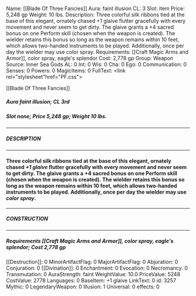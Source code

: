 Name: [[Blade Of Three Fancies]]
Aura: faint illusion
CL: 3
Slot: item
Price: 5,248 gp
Weight: 10 lbs.
Description: Three colorful silk ribbons tied at the base of this elegant, ornately chased +1 glaive flutter gracefully with every movement and never seem to get dirty. The glaive grants a +4 sacred bonus on one Perform skill (chosen when the weapon is created). The wielder retains this bonus so long as the weapon remains within 10 feet, which allows two-handed instruments to be played. Additionally, once per day the wielder may use color spray.
Requirements: [[Craft Magic Arms and Armor]], color spray, eagle's splendor
Cost: 2,778 gp
Group: Weapon
Source: Inner Sea Gods
AL: 0
Int: 0
Wis: 0
Cha: 0
Ego: 0
Communication: 0
Senses: 0
Powers: 0
MagicItems: 0
FullText: <link rel="stylesheet"href="PF.css"><div class="heading"><p class="alignleft">[[Blade Of Three Fancies]]</p><div style="clear: both;"></div></div><div><h5><b>Aura </b>faint illusion; <b>CL </b>3rd</h5><h5><b>Slot </b>none; <b>Price </b>5,248 gp; <b>Weight </b>10 lbs.</h5></div><hr/><div><h5><b>DESCRIPTION</b></h5></div><hr/><div><h4><p>Three colorful silk ribbons tied at the base of this elegant, ornately chased <i>+1 glaive</i> flutter gracefully with every movement and never seem to get dirty. The glaive grants a +4 sacred bonus on one Perform skill (chosen when the weapon is created). The wielder retains this bonus so long as the weapon remains within 10 feet, which allows two-handed instruments to be played. Additionally, once per day the wielder may use <i>color spray</i>.</p></h4></div><hr/><div><h5><b>CONSTRUCTION</b></h5></div><hr/><div><h5><b>Requirements </b>[[Craft Magic Arms and Armor]], <i>color spray</i>, <i>eagle's splendor</i>; <b>Cost </b>2,778 gp</h5></div>
[[Destruction]]: 0
MinorArtifactFlag: 0
MajorArtifactFlag: 0
Abjuration: 0
Conjuration: 0
[[Divination]]: 0
Enchantment: 0
Evocation: 0
Necromancy: 0
Transmutation: 0
AuraStrength: faint
WeightValue: 10.0
PriceValue: 5248
CostValue: 2778
Languages: 0
BaseItem: +1 glaive
LinkText: 0
id: 3257
Mythic: 0
LegendaryWeapon: 0
Illusion: 1
Universal: 0
effects: 0
